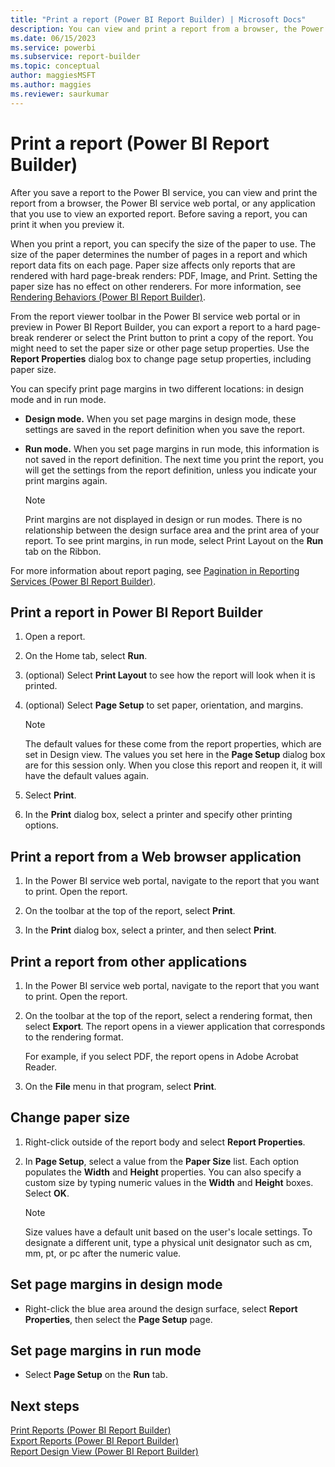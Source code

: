 ```yaml
---
title: "Print a report (Power BI Report Builder) | Microsoft Docs"
description: You can view and print a report from a browser, the Power BI service web portal, or any application that you use to view an exported report.
ms.date: 06/15/2023
ms.service: powerbi
ms.subservice: report-builder
ms.topic: conceptual
author: maggiesMSFT
ms.author: maggies
ms.reviewer: saurkumar
---
```

# Print a report (Power BI Report Builder)
  After you save a report to the Power BI service, you can view and print the report from a browser, the Power BI service web portal, or any application that you use to view an exported report. Before saving a report, you can print it when you preview it.  
  
 When you print a report, you can specify the size of the paper to use. The size of the paper determines the number of pages in a report and which report data fits on each page. Paper size affects only reports that are rendered with hard page-break renders: PDF, Image, and Print. Setting the paper size has no effect on other renderers. For more information, see [Rendering Behaviors &#40;Power BI Report Builder&#41;](/sql/reporting-services/report-design/rendering-behaviors-report-builder-and-ssrs).  
  
 From the report viewer toolbar in the Power BI service web portal or in preview in Power BI Report Builder, you can export a report to a hard page-break renderer or select the Print button to print a copy of the report. You might need to set the paper size or other page setup properties. Use the **Report Properties** dialog box to change page setup properties, including paper size.  
  
 You can specify print page margins in two different locations: in design mode and in run mode.  
  
-   **Design mode.** When you set page margins in design mode, these settings are saved in the report definition when you save the report.  
  
-   **Run mode.** When you set page margins in run mode, this information is not saved in the report definition. The next time you print the report, you will get the settings from the report definition, unless you indicate your print margins again.  
  
    > [!NOTE]  
    >  Print margins are not displayed in design or run modes. There is no relationship between the design surface area and the print area of your report. To see print margins, in run mode, select Print Layout on the **Run** tab on the Ribbon.  
  
 For more information about report paging, see [Pagination in Reporting Services &#40;Power BI Report Builder&#41;](/sql/reporting-services/report-design/pagination-in-reporting-services-report-builder-and-ssrs).  
  
  
## Print a report in Power BI Report Builder  
  
1.  Open a report.  
  
2.  On the Home tab, select **Run**.  
  
3.  (optional) Select **Print Layout** to see how the report will look when it is printed.  
  
4.  (optional) Select **Page Setup** to set paper, orientation, and margins.  
  
    > [!NOTE]  
    >  The default values for these come from the report properties, which are set in Design view. The values you set here in the **Page Setup** dialog box are for this session only. When you close this report and reopen it, it will have the default values again.  
  
5.  Select **Print**.  
  
6.  In the **Print** dialog box, select a printer and specify other printing options.  
  
## Print a report from a Web browser application  
  
1.  In the Power BI service web portal, navigate to the report that you want to print. Open the report.  
  
3.  On the toolbar at the top of the report, select **Print**.  
  
4.  In the **Print** dialog box, select a printer, and then select **Print**.  
  
## Print a report from other applications  
  
1.  In the Power BI service web portal, navigate to the report that you want to print. Open the report.  
  
2.  On the toolbar at the top of the report, select a rendering format, then select **Export**. The report opens in a viewer application that corresponds to the rendering format.  
  
     For example, if you select PDF, the report opens in Adobe Acrobat Reader.  
  
3.  On the **File** menu in that program, select **Print**.  
  
## Change paper size  
  
1.  Right-click outside of the report body and select **Report Properties**.  
  
2.  In **Page Setup**, select a value from the **Paper Size** list. Each option populates the **Width** and **Height** properties. You can also specify a custom size by typing numeric values in the **Width** and **Height** boxes. Select **OK**.
  
    > [!NOTE]  
    >  Size values have a default unit based on the user's locale settings. To designate a different unit, type a physical unit designator such as cm, mm, pt, or pc after the numeric value.  
  
## Set page margins in design mode  
  
-   Right-click the blue area around the design surface, select **Report Properties**, then select the **Page Setup** page.  
  
## Set page margins in run mode  
  
-   Select **Page Setup** on the **Run** tab.  
  
## Next steps  
 [Print Reports &#40;Power BI Report Builder&#41;](/sql/reporting-services/report-builder/print-reports-report-builder-and-ssrs)   
 [Export Reports &#40;Power BI Report Builder&#41;](/sql/reporting-services/report-builder/export-reports-report-builder-and-ssrs)   
 [Report Design View &#40;Power BI Report Builder&#41;](/sql/reporting-services/report-builder/report-design-view-report-builder)  
  
